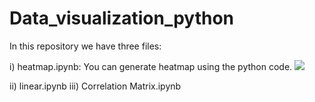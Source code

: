 # Data_visualization_python

In this repository we have three files:

i) heatmap.ipynb:
You can generate heatmap using the python code.
<img src="https://www.displayr.com/wp-content/uploads/2018/09/rat-burrough-heatmap-1.png"/>


ii) linear.ipynb
iii) Correlation Matrix.ipynb


